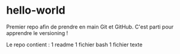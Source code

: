 # hello-world
Premier repo afin de prendre en main Git et GitHub.
C'est parti pour apprendre le versioning !

Le repo contient :
1 readme
1 fichier bash
1 fichier texte

